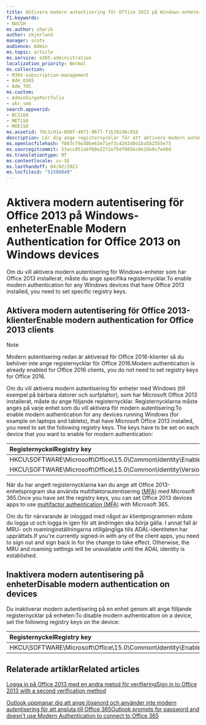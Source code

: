 ```yaml
---
title: Aktivera modern autentisering för Office 2013 på Windows-enheter
f1.keywords:
- NOCSH
ms.author: sharik
author: skjerland
manager: scotv
audience: Admin
ms.topic: article
ms.service: o365-administration
localization_priority: Normal
ms.collection:
- M365-subscription-management
- Adm_O365
- Adm_TOC
ms.custom:
- AdminSurgePortfolio
- okr_smb
search.appverid:
- BCS160
- MET150
- MOE150
ms.assetid: 7dc1c01a-090f-4971-9677-f1b192d6c910
description: Lär dig ange registernycklar för att aktivera modern autentisering för enheter som har Microsoft Office 2013 installerat.
ms.openlocfilehash: f803cf9a30be63e71ef3c4293d0d1ba5b2355e75
ms.sourcegitcommit: 53acc851abf68e2272e75df0856c0e16b0c7e48d
ms.translationtype: MT
ms.contentlocale: sv-SE
ms.lasthandoff: 04/02/2021
ms.locfileid: "51580840"
---
```

# <a name="enable-modern-authentication-for-office-2013-on-windows-devices"></a><span data-ttu-id="c1a0c-103">Aktivera modern autentisering för Office 2013 på Windows-enheter</span><span class="sxs-lookup"><span data-stu-id="c1a0c-103">Enable Modern Authentication for Office 2013 on Windows devices</span></span>

<span data-ttu-id="c1a0c-104">Om du vill aktivera modern autentisering för Windows-enheter som har Office 2013 installerat, måste du ange specifika registernycklar.</span><span class="sxs-lookup"><span data-stu-id="c1a0c-104">To enable modern authentication for any Windows devices that have Office 2013 installed, you need to set specific registry keys.</span></span>
  
## <a name="enable-modern-authentication-for-office-2013-clients"></a><span data-ttu-id="c1a0c-105">Aktivera modern autentisering för Office 2013-klienter</span><span class="sxs-lookup"><span data-stu-id="c1a0c-105">Enable modern authentication for Office 2013 clients</span></span>

> [!NOTE]
> <span data-ttu-id="c1a0c-106">Modern autentisering redan är aktiverad för Office 2016-klienter så du behöver inte ange registernycklar för Office 2016.</span><span class="sxs-lookup"><span data-stu-id="c1a0c-106">Modern authentication is already enabled for Office 2016 clients, you do not need to set registry keys for Office 2016.</span></span> 
  
<span data-ttu-id="c1a0c-p101">Om du vill aktivera modern autentisering för enheter med Windows (till exempel på bärbara datorer och surfplattor), som har Microsoft Office 2013 installerat, måste du ange följande registernycklar. Registernycklarna måste anges på varje enhet som du vill aktivera för modern autentisering:</span><span class="sxs-lookup"><span data-stu-id="c1a0c-p101">To enable modern authentication for any devices running Windows (for example on laptops and tablets), that have Microsoft Office 2013 installed, you need to set the following registry keys. The keys have to be set on each device that you want to enable for modern authentication:</span></span>
  
|<span data-ttu-id="c1a0c-109">**Registernyckel**</span><span class="sxs-lookup"><span data-stu-id="c1a0c-109">**Registry key**</span></span>|<span data-ttu-id="c1a0c-110">**Typ**</span><span class="sxs-lookup"><span data-stu-id="c1a0c-110">**Type**</span></span>|<span data-ttu-id="c1a0c-111">**Värde**</span><span class="sxs-lookup"><span data-stu-id="c1a0c-111">**Value**</span></span> |
|:-------|:------:|--------:|
|<span data-ttu-id="c1a0c-112">HKCU\SOFTWARE\Microsoft\Office\15.0\Common\Identity\EnableADAL</span><span class="sxs-lookup"><span data-stu-id="c1a0c-112">HKCU\SOFTWARE\Microsoft\Office\15.0\Common\Identity\EnableADAL</span></span>  |<span data-ttu-id="c1a0c-113">REG_DWORD</span><span class="sxs-lookup"><span data-stu-id="c1a0c-113">REG_DWORD</span></span>  |<span data-ttu-id="c1a0c-114">1</span><span class="sxs-lookup"><span data-stu-id="c1a0c-114">1</span></span>  |
|<span data-ttu-id="c1a0c-115">HKCU\SOFTWARE\Microsoft\Office\15.0\Common\Identity\Version</span><span class="sxs-lookup"><span data-stu-id="c1a0c-115">HKCU\SOFTWARE\Microsoft\Office\15.0\Common\Identity\Version</span></span> |<span data-ttu-id="c1a0c-116">REG_DWORD</span><span class="sxs-lookup"><span data-stu-id="c1a0c-116">REG_DWORD</span></span> |<span data-ttu-id="c1a0c-117">1</span><span class="sxs-lookup"><span data-stu-id="c1a0c-117">1</span></span> |
   
<span data-ttu-id="c1a0c-118">När du har angett registernycklarna kan du ange att Office 2013-enhetsprogram ska använda multifaktorautentisering [(MFA)](set-up-multi-factor-authentication.md) med Microsoft 365.</span><span class="sxs-lookup"><span data-stu-id="c1a0c-118">Once you have set the registry keys, you can set Office 2013 devices apps to use [multifactor authentication (MFA)](set-up-multi-factor-authentication.md) with Microsoft 365.</span></span> 
  
<span data-ttu-id="c1a0c-p102">Om du för närvarande är inloggad med något av klientprogrammen måste du logga ut och logga in igen för att ändringen ska börja gälla. I annat fall är MRU- och roaminginställningarna otillgängliga tills ADAL-identiteten har upprättats.</span><span class="sxs-lookup"><span data-stu-id="c1a0c-p102">If you're currently signed-in with any of the client apps, you need to sign out and sign back in for the change to take effect. Otherwise, the MRU and roaming settings will be unavailable until the ADAL identity is established.</span></span>
  
## <a name="disable-modern-authentication-on-devices"></a><span data-ttu-id="c1a0c-121">Inaktivera modern autentisering på enheter</span><span class="sxs-lookup"><span data-stu-id="c1a0c-121">Disable modern authentication on devices</span></span>

<span data-ttu-id="c1a0c-122">Du inaktiverar modern autentisering på en enhet genom att ange följande registernycklar på enheten:</span><span class="sxs-lookup"><span data-stu-id="c1a0c-122">To disable modern authentication on a device, set the following registry keys on the device:</span></span>
  
|<span data-ttu-id="c1a0c-123">**Registernyckel**</span><span class="sxs-lookup"><span data-stu-id="c1a0c-123">**Registry key**</span></span>|<span data-ttu-id="c1a0c-124">**Typ**</span><span class="sxs-lookup"><span data-stu-id="c1a0c-124">**Type**</span></span>|<span data-ttu-id="c1a0c-125">**Värde**</span><span class="sxs-lookup"><span data-stu-id="c1a0c-125">**Value**</span></span>|
|:-------|:------:|--------:|
|<span data-ttu-id="c1a0c-126">HKCU\SOFTWARE\Microsoft\Office\15.0\Common\Identity\EnableADAL</span><span class="sxs-lookup"><span data-stu-id="c1a0c-126">HKCU\SOFTWARE\Microsoft\Office\15.0\Common\Identity\EnableADAL</span></span> |<span data-ttu-id="c1a0c-127">REG_DWORD</span><span class="sxs-lookup"><span data-stu-id="c1a0c-127">REG_DWORD</span></span>|<span data-ttu-id="c1a0c-128">0</span><span class="sxs-lookup"><span data-stu-id="c1a0c-128">0</span></span>|
   
## <a name="related-articles"></a><span data-ttu-id="c1a0c-129">Relaterade artiklar</span><span class="sxs-lookup"><span data-stu-id="c1a0c-129">Related articles</span></span>
[<span data-ttu-id="c1a0c-130">Logga in på Office 2013 med en andra metod för verifiering</span><span class="sxs-lookup"><span data-stu-id="c1a0c-130">Sign in to Office 2013 with a second verification method</span></span>](https://support.microsoft.com/office/2b856342-170a-438e-9a4f-3c092394d3cb)

[<span data-ttu-id="c1a0c-131">Outlook uppmanar dig att ange lösenord och använder inte modern autentisering för att ansluta till Office 365</span><span class="sxs-lookup"><span data-stu-id="c1a0c-131">Outlook prompts for password and doesn't use Modern Authentication to connect to Office 365</span></span>](/outlook/troubleshoot/authentication/outlook-prompt-password-modern-authentication-enabled)

